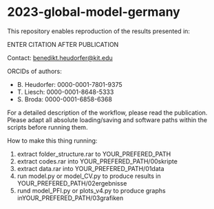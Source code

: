 # 2023-global-model-germany

This repository enables reproduction of the results presented in:

ENTER CITATION AFTER PUBLICATION

Contact: benedikt.heudorfer@kit.edu

ORCIDs of authors: 
- B. Heudorfer: 0000-0001-7801-9375
- T. Liesch: 0000-0001-8648-5333
- S. Broda: 0000-0001-6858-6368

For a detailed description of the workflow, please read the publication. Please adapt all absolute loading/saving and software paths within the scripts before running them.

How to make this thing running:

1. extract folder_structure.rar to YOUR_PREFERED_PATH
2. extract codes.rar into YOUR_PREFERED_PATH/00skripte
3. extract data.rar into YOUR_PREFERED_PATH/01data
4. run model.py or model_CV.py to produce results in YOUR_PREFERED_PATH/02ergebnisse
5. rund model_PFI.py or plots_v4.py to produce graphs inYOUR_PREFERED_PATH/03grafiken

